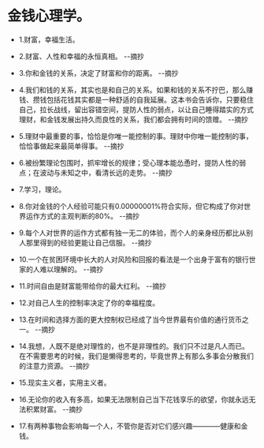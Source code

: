 # 金钱心理学。

- 1.财富，幸福生活。

- 2.财富、人性和幸福的永恒真相。 --摘抄

- 3.你和金钱的关系，决定了财富和你的距离。 --摘抄

- 4.我们和钱的关系，其实也是和自己的关系。如果和钱的关系不拧巴，那么赚钱、攒钱包括花钱其实都是一种舒适的自我延展。这本书会告诉你，只要稳住自己，拉长战线，留出容错空间，提防人性的弱点，以让自己睡得踏实的方式理财，和金钱发展出持久而良性的关系，我们都会拥有时间的馈赠。 --摘抄

- 5.理财中最重要的事，恰恰是你唯一能控制的事。理财中你唯一能控制的事，恰恰事做起来最简单得事。 --摘抄

- 6.被纷繁理论包围时，抓牢增长的规律；受心理本能怂恿时，提防人性的弱点；在波动与未知之中，看清长远的走势。 --摘抄

- 7.学习，理论。

- 8.你对金钱的个人经验可能只有0.00000001%符合实际，但它构成了你对世界运作方式的主观判断的80%。 --摘抄

- 9.每个人对世界的运作方式都有独一无二的体验，而个人的亲身经历都比从别人那里得到的经验更能让自己信服。 --摘抄

- 10.一个在贫困环境中长大的人对风险和回报的看法是一个出身于富有的银行世家的人难以理解的。 --摘抄

- 11.时间自由是财富能带给你的最大红利。 --摘抄

- 12.对自己人生的控制率决定了你的幸福程度。

- 13.在时间和选择方面的更大控制权已经成了当今世界最有价值的通行货币之一。 --摘抄

- 14.我想，人既不是绝对理性的，也不是非理性的。我们只不过是凡人而已。在不需要思考的时候，我们是懒得思考的，毕竟世界上有那么多事会分散我们的注意力资源。 --摘抄

- 15.现实主义者，实用主义者。

- 16.无论你的收入有多高，如果无法限制自己当下花钱享乐的欲望，你就永远无法积累财富。 --摘抄

- 17.有两种事物会影响每一个人，不管你是否对它们感兴趣————健康和金钱。
